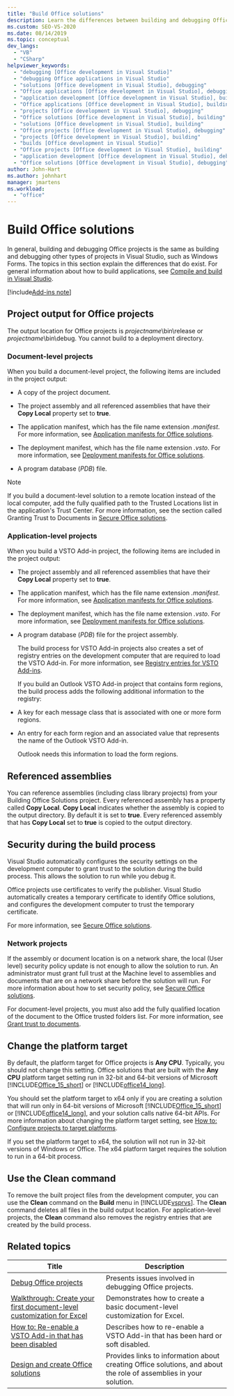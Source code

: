 ```yaml
---
title: "Build Office solutions"
description: Learn the differences between building and debugging Office projects and building and debugging other types of projects in Visual Studio, such as Windows Forms.
ms.custom: SEO-VS-2020
ms.date: 08/14/2019
ms.topic: conceptual
dev_langs:
  - "VB"
  - "CSharp"
helpviewer_keywords:
  - "debugging [Office development in Visual Studio]"
  - "debugging Office applications in Visual Studio"
  - "solutions [Office development in Visual Studio], debugging"
  - "Office applications [Office development in Visual Studio], debugging"
  - "application development [Office development in Visual Studio], building"
  - "Office applications [Office development in Visual Studio], building"
  - "projects [Office development in Visual Studio], debugging"
  - "Office solutions [Office development in Visual Studio], building"
  - "solutions [Office development in Visual Studio], building"
  - "Office projects [Office development in Visual Studio], debugging"
  - "projects [Office development in Visual Studio], building"
  - "builds [Office development in Visual Studio]"
  - "Office projects [Office development in Visual Studio], building"
  - "application development [Office development in Visual Studio], debugging"
  - "Office solutions [Office development in Visual Studio], debugging"
author: John-Hart
ms.author: johnhart
manager: jmartens
ms.workload:
  - "office"
---
```

# Build Office solutions
  In general, building and debugging Office projects is the same as building and debugging other types of projects in Visual Studio, such as Windows Forms. The topics in this section explain the differences that do exist. For general information about how to build applications, see [Compile and build in Visual Studio](../ide/compiling-and-building-in-visual-studio.md).

[!include[Add-ins note](includes/addinsnote.md)]

## Project output for Office projects
 The output location for Office projects is *projectname*\bin\release or *projectname*\bin\debug. You cannot build to a deployment directory.

### Document-level projects
 When you build a document-level project, the following items are included in the project output:

- A copy of the project document.

- The project assembly and all referenced assemblies that have their **Copy Local** property set to **true**.

- The application manifest, which has the file name extension *.manifest*. For more information, see [Application manifests for Office solutions](../vsto/application-manifests-for-office-solutions.md).

- The deployment manifest, which has the file name extension *.vsto*. For more information, see [Deployment manifests for Office solutions](../vsto/deployment-manifests-for-office-solutions.md).

- A program database (*PDB*) file.

> [!NOTE]
> If you build a document-level solution to a remote location instead of the local computer, add the fully qualified path to the Trusted Locations list in the application's Trust Center. For more information, see the section called Granting Trust to Documents in [Secure Office solutions](../vsto/securing-office-solutions.md).

### Application-level projects
 When you build a VSTO Add-in project, the following items are included in the project output:

- The project assembly and all referenced assemblies that have their **Copy Local** property set to **true**.

- The application manifest, which has the file name extension *.manifest*. For more information, see [Application manifests for Office solutions](../vsto/application-manifests-for-office-solutions.md).

- The deployment manifest, which has the file name extension *.vsto*. For more information, see [Deployment manifests for Office solutions](../vsto/deployment-manifests-for-office-solutions.md).

- A program database (*PDB*) file for the project assembly.

  The build process for VSTO Add-in projects also creates a set of registry entries on the development computer that are required to load the VSTO Add-in. For more information, see [Registry entries for VSTO Add-ins](../vsto/registry-entries-for-vsto-add-ins.md).

  If you build an Outlook VSTO Add-in project that contains form regions, the build process adds the following additional information to the registry:

- A key for each message class that is associated with one or more form regions.

- An entry for each form region and an associated value that represents the name of the Outlook VSTO Add-in.

  Outlook needs this information to load the form regions.

## Referenced assemblies
 You can reference assemblies (including class library projects) from your Building Office Solutions project. Every referenced assembly has a property called **Copy Local**. **Copy Local** indicates whether the assembly is copied to the output directory. By default it is set to **true**. Every referenced assembly that has **Copy Local** set to **true** is copied to the output directory.

## Security during the build process
 Visual Studio automatically configures the security settings on the development computer to grant trust to the solution during the build process. This allows the solution to run while you debug it.

 Office projects use certificates to verify the publisher. Visual Studio automatically creates a temporary certificate to identify Office solutions, and configures the development computer to trust the temporary certificate.

 For more information, see [Secure Office solutions](../vsto/securing-office-solutions.md).

### Network projects
 If the assembly or document location is on a network share, the local (User level) security policy update is not enough to allow the solution to run. An administrator must grant full trust at the Machine level to assemblies and documents that are on a network share before the solution will run. For more information about how to set security policy, see [Secure Office solutions](../vsto/securing-office-solutions.md).

 For document-level projects, you must also add the fully qualified location of the document to the Office trusted folders list. For more information, see [Grant trust to documents](../vsto/granting-trust-to-documents.md).

## Change the platform target
 By default, the platform target for Office projects is **Any CPU**. Typically, you should not change this setting. Office solutions that are built with the **Any CPU** platform target setting run in 32-bit and 64-bit versions of Microsoft [!INCLUDE[Office_15_short](../vsto/includes/office-15-short-md.md)] or [!INCLUDE[office14_long](../vsto/includes/office14-long-md.md)].

 You should set the platform target to x64 only if you are creating a solution that will run only in 64-bit versions of Microsoft [!INCLUDE[Office_15_short](../vsto/includes/office-15-short-md.md)] or [!INCLUDE[office14_long](../vsto/includes/office14-long-md.md)], and your solution calls native 64-bit APIs. For more information about changing the platform target setting, see [How to: Configure projects to target platforms](../ide/how-to-configure-projects-to-target-platforms.md).

 If you set the platform target to x64, the solution will not run in 32-bit versions of Windows or Office. The x64 platform target requires the solution to run in a 64-bit process.

## Use the Clean command
 To remove the built project files from the development computer, you can use the **Clean** command on the **Build** menu in [!INCLUDE[vsprvs](../sharepoint/includes/vsprvs-md.md)]. The **Clean** command deletes all files in the build output location. For application-level projects, the **Clean** command also removes the registry entries that are created by the build process.

## Related topics

|Title|Description|
|-----------|-----------------|
|[Debug Office projects](../vsto/debugging-office-projects.md)|Presents issues involved in debugging Office projects.|
|[Walkthrough: Create your first document-level customization for Excel](../vsto/walkthrough-creating-your-first-document-level-customization-for-excel.md)|Demonstrates how to create a basic document-level customization for Excel.|
|[How to: Re-enable a VSTO Add-in that has been disabled](../vsto/how-to-re-enable-a-vsto-add-in-that-has-been-disabled.md)|Describes how to re-enable a VSTO Add-in that has been hard or soft disabled.|
|[Design and create Office solutions](../vsto/designing-and-creating-office-solutions.md)|Provides links to information about creating Office solutions, and about the role of assemblies in your solution.|